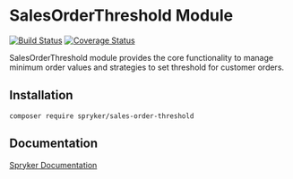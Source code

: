 # SalesOrderThreshold Module
[![Build Status](https://travis-ci.org/spryker/sales-order-threshold.svg)](https://travis-ci.org/spryker/sales-order-threshold)
[![Coverage Status](https://coveralls.io/repos/github/spryker/sales-order-threshold/badge.svg)](https://coveralls.io/github/spryker/sales-order-threshold)

SalesOrderThreshold module provides the core functionality to manage minimum order values and strategies to set threshold for customer orders.

## Installation

```
composer require spryker/sales-order-threshold
```

## Documentation

[Spryker Documentation](https://academy.spryker.com/developing_with_spryker/module_guide/modules.html)
